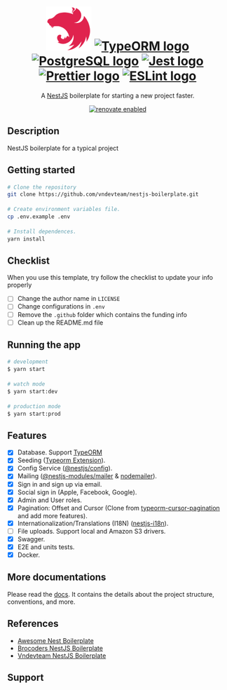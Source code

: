 <h1 align="center">
  <a href="https://nestjs.com/" target="blank"><img src="https://github.com/nestjs/docs.nestjs.com/blob/master/src/assets/logo-small.svg" height="100" alt="Nest logo" /></a>
  <a href="https://typeorm.io/" target="blank"><img src="https://avatars.githubusercontent.com/u/20165699" height="100" alt="TypeORM logo" /></a>
  <a href="https://www.postgresql.org/" target="blank"><img src="https://www.postgresql.org/media/img/about/press/elephant.png" height="100" alt="PostgreSQL logo" /></a>
  <a href="https://jestjs.io/" target="blank"><img src="https://github.com/facebook/jest/blob/main/website/static/img/jest.png" height="100" alt="Jest logo" /></a>
  <a href="https://prettier.io/" target="blank"><img src="https://github.com/prettier/prettier/blob/main/website/static/icon.png" height="100" alt="Prettier logo" /></a>
  <a href="https://eslint.org/" target="blank"><img src="https://github.com/eslint/website/blob/master/assets/img/logo.svg" height="100" alt="ESLint logo" /></a>
</h1>

<p align="center">A <a href="http://nodejs.org" target="_blank">NestJS</a> boilerplate for starting a new project faster.</p>

<p align="center">
  <a href="https://app.renovatebot.com/dashboard" target="_blank"><img src="https://img.shields.io/badge/renovate-enabled-%231A1F6C?logo=renovatebot" alt="renovate enabled" /></a>
</p>

## Description

NestJS boilerplate for a typical project

[//]: # (Demo: <https://nestjs-boilerplate-n27l.onrender.com/api-docs>)

## Getting started

```bash
# Clone the repository
git clone https://github.com/vndevteam/nestjs-boilerplate.git

# Create environment variables file.
cp .env.example .env

# Install dependences.
yarn install
```

## Checklist

When you use this template, try follow the checklist to update your info properly

- [ ] Change the author name in `LICENSE`
- [ ] Change configurations in `.env`
- [ ] Remove the `.github` folder which contains the funding info
- [ ] Clean up the README.md file

## Running the app

```bash
# development
$ yarn start

# watch mode
$ yarn start:dev

# production mode
$ yarn start:prod
```

## Features

- [x] Database. Support [TypeORM](https://www.npmjs.com/package/typeorm)
- [x] Seeding ([Typeorm Extension](https://www.npmjs.com/package/typeorm-extension)).
- [x] Config Service ([@nestjs/config](https://www.npmjs.com/package/@nestjs/config)).
- [x] Mailing ([@nestjs-modules/mailer](https://www.npmjs.com/package/@nestjs-modules/mailer) & [nodemailer](https://www.npmjs.com/package/nodemailer)).
- [x] Sign in and sign up via email.
- [x] Social sign in (Apple, Facebook, Google).
- [x] Admin and User roles.
- [x] Pagination: Offset and Cursor (Clone from [typeorm-cursor-pagination](https://github.com/benjamin658/typeorm-cursor-pagination) and add more features).
- [x] Internationalization/Translations (I18N) ([nestjs-i18n](https://www.npmjs.com/package/nestjs-i18n)).
- [ ] File uploads. Support local and Amazon S3 drivers.
- [x] Swagger.
- [x] E2E and units tests.
- [x] Docker.

## More documentations

Please read the [docs](docs/README.md). It contains the details about the project structure, conventions, and more.

## References

- [Awesome Nest Boilerplate](https://github.com/NarHakobyan/awesome-nest-boilerplate)
- [Brocoders NestJS Boilerplate](https://github.com/brocoders/nestjs-boilerplate)
- [Vndevteam NestJS Boilerplate](https://github.com/vndevteam/nestjs-boilerplate)

## Support

